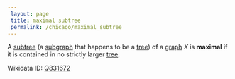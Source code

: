 ```yaml
---
 layout: page
 title: maximal subtree
 permalink: /chicago/maximal_subtree
---
```


A [subtree](https://mathgloss.github.io/MathGloss/chicago/subgraph) (a [subgraph](https://mathgloss.github.io/MathGloss/chicago/subgraph) that happens to be a [tree](https://mathgloss.github.io/MathGloss/chicago/tree)) of a [graph](https://mathgloss.github.io/MathGloss/chicago/graph) $X$ is **maximal** if it is contained in no strictly larger [tree](https://mathgloss.github.io/MathGloss/chicago/tree).

Wikidata ID: [Q831672](https://www.wikidata.org/wiki/Q831672)